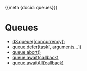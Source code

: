 {{meta {docid: queues}}}

<style>

</style>

<script src="https://d3js.org/d3.v5.min.js"></script>

# Queues

+ [d3.queue([concurrency])](https://github.com/d3/d3-queue#queue)
+ [queue.defer(task[, arguments…])](https://github.com/d3/d3-queue#queue_defer)
+ [queue.abort()](https://github.com/d3/d3-queue#queue_abort)
+ [queue.await(callback)](https://github.com/d3/d3-queue#queue_await)
+ [queue.awaitAll(callback)](https://github.com/d3/d3-queue#queue_awaitAll)